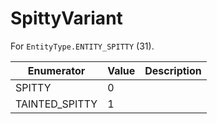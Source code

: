 # SpittyVariant

For `EntityType.ENTITY_SPITTY` (31). 

| Enumerator | Value | Description |
| - | - | - |
| SPITTY | 0 |  |
| TAINTED_SPITTY | 1 |  |
